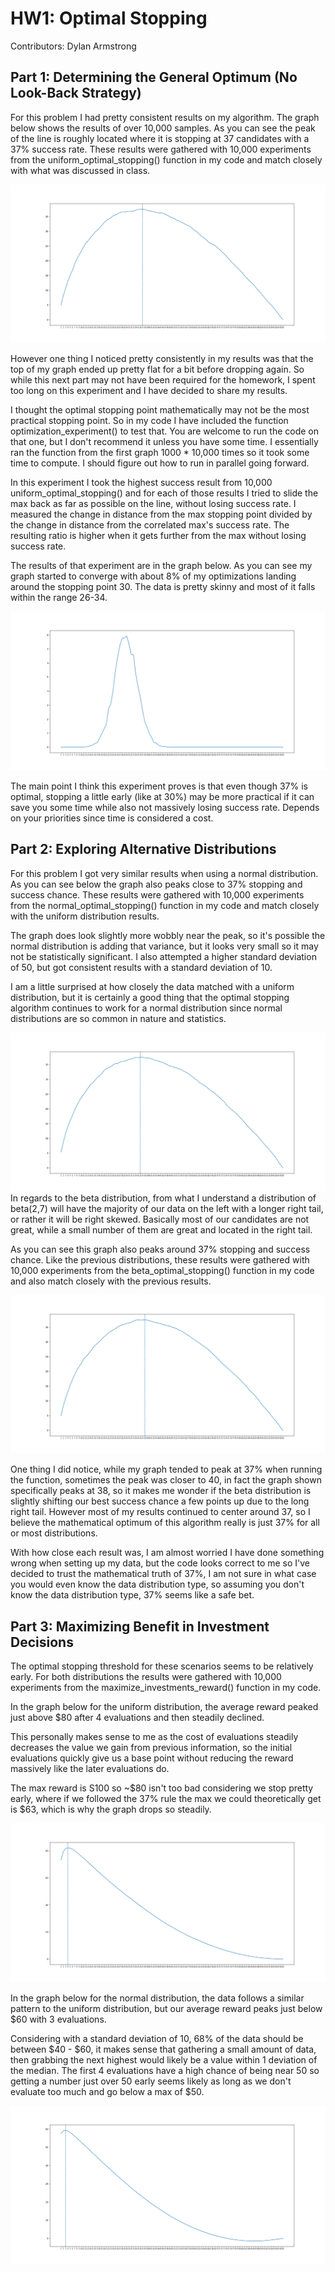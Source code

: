 # HW1: Optimal Stopping

Contributors: Dylan Armstrong

## Part 1: Determining the General Optimum (No Look-Back Strategy)

For this problem I had pretty consistent results on my algorithm. The graph below shows the results of over 10,000 samples. As you can see the peak of the line is roughly located where it is stopping at 37 candidates with a 37% success rate. These results were gathered with 10,000 experiments from the uniform_optimal_stopping() function in my code and match closely with what was discussed in class.

![Uniform optimal stop](https://github.com/daffodyl/Optimal-Stopping/blob/main/data/uniform_optimal_stop.png?raw=true)

However one thing I noticed pretty consistently in my results was that the top of my graph ended up pretty flat for a bit before dropping again. So while this next part may not have been required for the homework, I spent too long on this experiment and I have decided to share my results.

I thought the optimal stopping point mathematically may not be the most practical stopping point. So in my code I have included the function optimization_experiment() to test that. You are welcome to run the code on that one, but I don't recommend it unless you have some time. I essentially ran the function from the first graph 1000 * 10,000 times so it took some time to compute. I should figure out how to run in parallel going forward. 

In this experiment I took the highest success result from 10,000 uniform_optimal_stopping() and for each of those results I tried to slide the max back as far as possible on the line, without losing success rate. I measured the change in distance from the max stopping point divided by the change in distance from the correlated max's success rate. The resulting ratio is higher when it gets further from the max without losing success rate.

The results of that experiment are in the graph below. As you can see my graph started to converge with about 8% of my optimizations landing around the stopping point 30. The data is pretty skinny and most of it falls within the range 26-34.

![Optimization experiment](https://github.com/daffodyl/Optimal-Stopping/blob/main/data/optimization_experiment.png?raw=true)

The main point I think this experiment proves is that even though 37% is optimal, stopping a little early (like at 30%) may be more practical if it can save you some time while also not massively losing success rate. Depends on your priorities since time is considered a cost.

## Part 2: Exploring Alternative Distributions

For this problem I got very similar results when using a normal distribution. As you can see below the graph also peaks close to 37% stopping and success chance. These results were gathered with 10,000 experiments from the normal_optimal_stopping() function in my code and match closely with the uniform distribution results.

The graph does look slightly more wobbly near the peak, so it's possible the normal distribution is adding that variance, but it looks very small so it may not be statistically significant. I also attempted a higher standard deviation of 50, but got consistent results with a standard deviation of 10. 

I am a little surprised at how closely the data matched with a uniform distribution, but it is certainly a good thing that the optimal stopping algorithm continues to work for a normal distribution since normal distributions are so common in nature and statistics.

![Normal optimal stop](https://github.com/daffodyl/Optimal-Stopping/blob/main/data/normal_optimal_stop.png?raw=true)
In regards to the beta distribution, from what I understand a distribution of beta(2,7) will have the majority of our data on the left with a longer right tail, or rather it will be right skewed. Basically most of our candidates are not great, while a small number of them are great and located in the right tail.

As you can see this graph also peaks around 37% stopping and success chance. Like the previous distributions, these results were gathered with 10,000 experiments from the beta_optimal_stopping() function in my code and also match closely with the previous results.

![Beta optimal stop](https://github.com/daffodyl/Optimal-Stopping/blob/main/data/beta_optimal_stop.png?raw=true)

One thing I did notice, while my graph tended to peak at 37% when running the function, sometimes the peak was closer to 40, in fact the graph shown specifically peaks at 38, so it makes me wonder if the beta distribution is slightly shifting our best success chance a few points up due to the long right tail. However most of my results continued to center around 37, so I believe the mathematical optimum of this algorithm really is just 37% for all or most distributions.

With how close each result was, I am almost worried I have done something wrong when setting up my data, but the code looks correct to me so I've decided to trust the mathematical truth of 37%, I am not sure in what case you would even know the data distribution type, so assuming you don't know the data distribution type, 37% seems like a safe bet.

## Part 3: Maximizing Benefit in Investment Decisions

The optimal stopping threshold for these scenarios seems to be relatively early. For both distributions the results were gathered with 10,000 experiments from the maximize_investments_reward() function in my code. 
 
In the graph below for the uniform distribution, the average reward peaked just above $80 after 4 evaluations and then steadily declined.

This personally makes sense to me as the cost of evaluations steadily decreases the value we gain from previous information, so the initial evaluations quickly give us a base point without reducing the reward massively like the later evaluations do.

The max reward is S100 so ~$80 isn't too bad considering we stop pretty early, where if we followed the 37% rule the max we could theoretically get is $63, which is why the graph drops so steadily.

![Uniform investment](https://github.com/daffodyl/Optimal-Stopping/blob/main/data/uniform_investment.png?raw=true)

In the graph below for the normal distribution, the data follows a similar pattern to the uniform distribution, but our average reward peaks just below $60 with 3 evaluations.

Considering with a standard deviation of 10, 68% of the data should be between $40 - $60, it makes sense that gathering a small amount of data, then grabbing the next highest would likely be a value within 1 deviation of the median. The first 4 evaluations have a high chance of being near 50 so getting a number just over 50 early seems likely as long as we don't evaluate too much and go below a max of $50. 

![Normal investment](https://github.com/daffodyl/Optimal-Stopping/blob/main/data/normal_investment.png?raw=true)